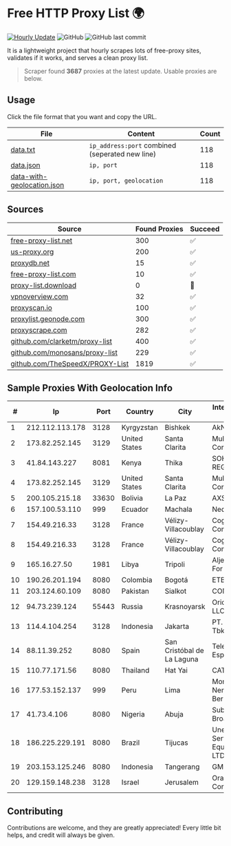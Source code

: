
# Free HTTP Proxy List 🌍

[![Hourly Update](https://github.com/mertguvencli/http-proxy-list/actions/workflows/main.yml/badge.svg?branch=main)](https://github.com/mertguvencli/http-proxy-list/actions/workflows/main.yml)
![GitHub](https://img.shields.io/github/license/mertguvencli/http-proxy-list)
![GitHub last commit](https://img.shields.io/github/last-commit/mertguvencli/http-proxy-list)

It is a lightweight project that hourly scrapes lots of free-proxy sites, validates if it works, and serves a clean proxy list.


> Scraper found **3687** proxies at the latest update. Usable proxies are below.

## Usage

Click the file format that you want and copy the URL.


|File|Content|Count|
|----|-------|-----|
|[data.txt](https://raw.githubusercontent.com/mertguvencli/http-proxy-list/main/proxy-list/data.txt)|`ip_address:port` combined (seperated new line)|118|
|[data.json](https://raw.githubusercontent.com/mertguvencli/http-proxy-list/main/proxy-list/data.json)|`ip, port`|118|
|[data-with-geolocation.json](https://raw.githubusercontent.com/mertguvencli/http-proxy-list/main/proxy-list/data-with-geolocation.json)|`ip, port, geolocation`|118|

## Sources

|Source|Found Proxies|Succeed|
|------|-------------|-------|
|[free-proxy-list.net](https://free-proxy-list.net)|300|✅|
|[us-proxy.org](https://www.us-proxy.org)|200|✅|
|[proxydb.net](http://proxydb.net)|15|✅|
|[free-proxy-list.com](https://free-proxy-list.com/?page=&port=&type%5B%5D=http&type%5B%5D=https&up_time=0&search=Search)|10|✅|
|[proxy-list.download](https://www.proxy-list.download/HTTP)|0|🚫|
|[vpnoverview.com](https://vpnoverview.com/privacy/anonymous-browsing/free-proxy-servers)|32|✅|
|[proxyscan.io](https://www.proxyscan.io)|100|✅|
|[proxylist.geonode.com](https://proxylist.geonode.com/api/proxy-list?limit=300&page=1&sort_by=lastChecked&sort_type=desc&protocols=http,https)|300|✅|
|[proxyscrape.com](https://api.proxyscrape.com/v2/?request=displayproxies&protocol=http&timeout=10000&country=all&ssl=all&anonymity=all)|282|✅|
|[github.com/clarketm/proxy-list](https://raw.githubusercontent.com/clarketm/proxy-list/master/proxy-list-raw.txt)|400|✅|
|[github.com/monosans/proxy-list](https://raw.githubusercontent.com/monosans/proxy-list/main/proxies/http.txt)|229|✅|
|[github.com/TheSpeedX/PROXY-List](https://raw.githubusercontent.com/TheSpeedX/PROXY-List/master/http.txt)|1819|✅|


## Sample Proxies With Geolocation Info

|#|Ip|Port|Country|City|Internet Service Provider|
|-|--|----|-------|----|-------------------------|
|1|212.112.113.178|3128|Kyrgyzstan|Bishkek|AkNet|
|2|173.82.252.145|3129|United States|Santa Clarita|Multacom Corporation|
|3|41.84.143.227|8081|Kenya|Thika|SOHO-REGIONAL|
|4|173.82.252.145|3129|United States|Santa Clarita|Multacom Corporation|
|5|200.105.215.18|33630|Bolivia|La Paz|AXS Bolivia S. A.|
|6|157.100.53.110|999|Ecuador|Machala|Nedetel S.A.|
|7|154.49.216.33|3128|France|Vélizy-Villacoublay|Cogent Communications|
|8|154.49.216.33|3128|France|Vélizy-Villacoublay|Cogent Communications|
|9|165.16.27.50|1981|Libya|Tripoli|Aljeel Aljadeed For Technology|
|10|190.26.201.194|8080|Colombia|Bogotá|ETB - Colombia|
|11|203.124.60.109|8080|Pakistan|Sialkot|COMSATS|
|12|94.73.239.124|55443|Russia|Krasnoyarsk|Orion Telecom LLC|
|13|114.4.104.254|3128|Indonesia|Jakarta|PT. INDOSAT Tbk|
|14|88.11.39.252|8080|Spain|San Cristóbal de La Laguna|Telefonica de Espana SAU|
|15|110.77.171.56|8080|Thailand|Hat Yai|CAT-BB|
|16|177.53.152.137|999|Peru|Lima|Moreno Yanoc Nemias Bernardo|
|17|41.73.4.106|8080|Nigeria|Abuja|Suburban-Broadband|
|18|186.225.229.191|8080|Brazil|Tijucas|Unetvale Servicos e Equipamentos LTDA|
|19|203.153.125.246|8080|Indonesia|Tangerang|GMNUSANTARA|
|20|129.159.148.238|3128|Israel|Jerusalem|Oracle Corporation|



## Contributing

Contributions are welcome, and they are greatly appreciated! Every
little bit helps, and credit will always be given.

